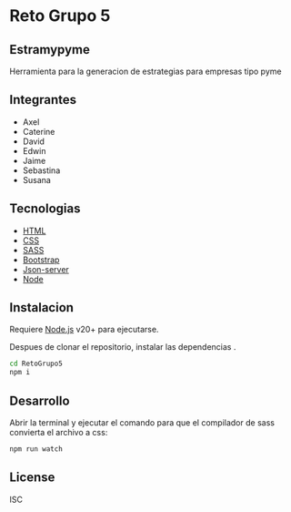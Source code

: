 # Reto Grupo 5
## Estramypyme

Herramienta para la generacion de estrategias para empresas tipo pyme

## Integrantes

- Axel
- Caterine
- David
- Edwin
- Jaime
- Sebastina
- Susana


## Tecnologias 

- [HTML](https://developer.mozilla.org/es/docs/Web/HTML)
- [CSS](https://developer.mozilla.org/es/docs/Web/CSS)
- [SASS](https://sass-lang.com/) 
- [Bootstrap](https://getbootstrap.com/) 
- [Json-server]() 
- [Node]() 



## Instalacion

Requiere [Node.js](https://nodejs.org/) v20+ para ejecutarse.

Despues de clonar el repositorio, instalar las dependencias .

```sh
cd RetoGrupo5
npm i
```


## Desarrollo

Abrir la terminal y ejecutar el comando para que el compilador de sass convierta el archivo a css:

```sh
npm run watch
```


## License

ISC

